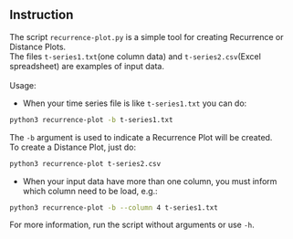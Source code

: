 Instruction
---
The script `recurrence-plot.py` is a simple tool for creating Recurrence or Distance Plots.
<br>
The files `t-series1.txt`(one column data) and `t-series2.csv`(Excel spreadsheet) are examples of input data.
<br><br>
Usage:
* When your time series file is like `t-series1.txt` you can do:
```Bash
python3 recurrence-plot -b t-series1.txt
```
The `-b` argument is used to indicate a Recurrence Plot will be created.<br>
To create a Distance Plot, just do:
```Bash
python3 recurrence-plot t-series2.csv
```
* When your input data have more than one column, you must inform which column need to be load, e.g.:
```Bash
python3 recurrence-plot -b --column 4 t-series1.txt
```
For more information, run the script without arguments or use `-h`.
